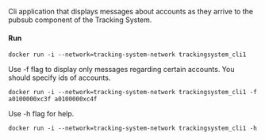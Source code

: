 Cli application that displays messages about accounts as they arrive to the pubsub component of the Tracking System.

#### Run
    docker run -i --network=tracking-system-network trackingsystem_cli1

Use -f flag to display only messages regarding certain accounts. You should specify ids of accounts.

    docker run -i --network=tracking-system-network trackingsystem_cli1 -f a0100000xc3f a0100000xc4f

Use -h flag for help.

    docker run -i --network=tracking-system-network trackingsystem_cli1 -h


